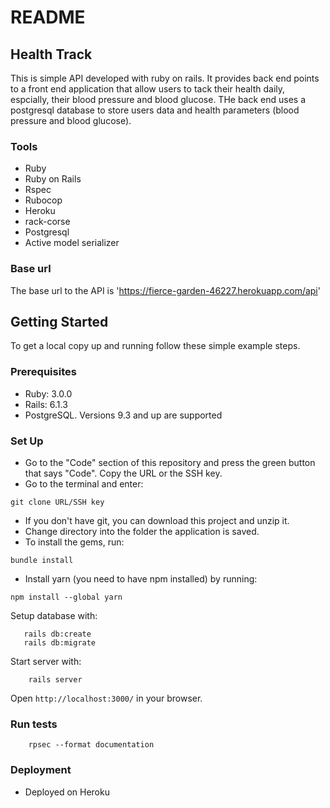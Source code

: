 # README
## Health Track

This is simple API developed with ruby on rails. It provides back end points to a front end application that allow users to tack their health daily, espcially, their blood pressure and blood glucose. THe back end uses a postgresql database to store users data and health parameters (blood pressure and blood glucose).

### Tools
- Ruby
- Ruby on Rails
- Rspec
- Rubocop
- Heroku
- rack-corse
- Postgresql
- Active model serializer

### Base url
 The base url to the API is 'https://fierce-garden-46227.herokuapp.com/api'

 ## Getting Started

To get a local copy up and running follow these simple example steps.

### Prerequisites

- Ruby: 3.0.0
- Rails: 6.1.3
- PostgreSQL. Versions 9.3 and up are supported

### Set Up

- Go to the "Code" section of this repository and press the green button that says "Code". Copy the URL or the SSH key.
- Go to the terminal and enter:
```
git clone URL/SSH key
```
- If you don't have git, you can download this project and unzip it.
- Change directory into the folder the application is saved.
- To install the gems, run:
```
bundle install
```
- Install yarn (you need to have npm installed) by running:

```
npm install --global yarn
```

Setup database with:

```
   rails db:create
   rails db:migrate
```

Start server with:

```
    rails server
```

Open `http://localhost:3000/` in your browser.


### Run tests

```
    rpsec --format documentation
```


### Deployment

- Deployed on Heroku
